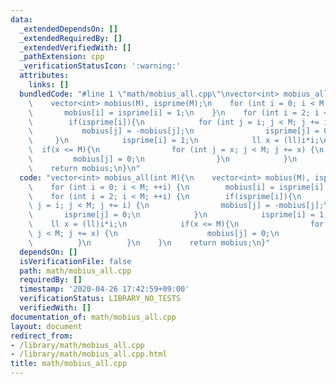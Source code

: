 ```yaml
---
data:
  _extendedDependsOn: []
  _extendedRequiredBy: []
  _extendedVerifiedWith: []
  _pathExtension: cpp
  _verificationStatusIcon: ':warning:'
  attributes:
    links: []
  bundledCode: "#line 1 \"math/mobius_all.cpp\"\nvector<int> mobius_all(int M){\n\
    \    vector<int> mobius(M), isprime(M);\n    for (int i = 0; i < M; ++i) {\n \
    \       mobius[i] = isprime[i] = 1;\n    }\n    for (int i = 2; i < M; ++i) {\n\
    \        if(isprime[i]){\n            for (int j = i; j < M; j += i) {\n     \
    \           mobius[j] = -mobius[j];\n                isprime[j] = 0;\n       \
    \     }\n            isprime[i] = 1;\n            ll x = (ll)i*i;\n          \
    \  if(x <= M){\n                for (int j = x; j < M; j += x) {\n           \
    \         mobius[j] = 0;\n                }\n            }\n        }\n    }\n\
    \    return mobius;\n}\n"
  code: "vector<int> mobius_all(int M){\n    vector<int> mobius(M), isprime(M);\n\
    \    for (int i = 0; i < M; ++i) {\n        mobius[i] = isprime[i] = 1;\n    }\n\
    \    for (int i = 2; i < M; ++i) {\n        if(isprime[i]){\n            for (int\
    \ j = i; j < M; j += i) {\n                mobius[j] = -mobius[j];\n         \
    \       isprime[j] = 0;\n            }\n            isprime[i] = 1;\n        \
    \    ll x = (ll)i*i;\n            if(x <= M){\n                for (int j = x;\
    \ j < M; j += x) {\n                    mobius[j] = 0;\n                }\n  \
    \          }\n        }\n    }\n    return mobius;\n}"
  dependsOn: []
  isVerificationFile: false
  path: math/mobius_all.cpp
  requiredBy: []
  timestamp: '2020-04-26 17:42:59+09:00'
  verificationStatus: LIBRARY_NO_TESTS
  verifiedWith: []
documentation_of: math/mobius_all.cpp
layout: document
redirect_from:
- /library/math/mobius_all.cpp
- /library/math/mobius_all.cpp.html
title: math/mobius_all.cpp
---
```

